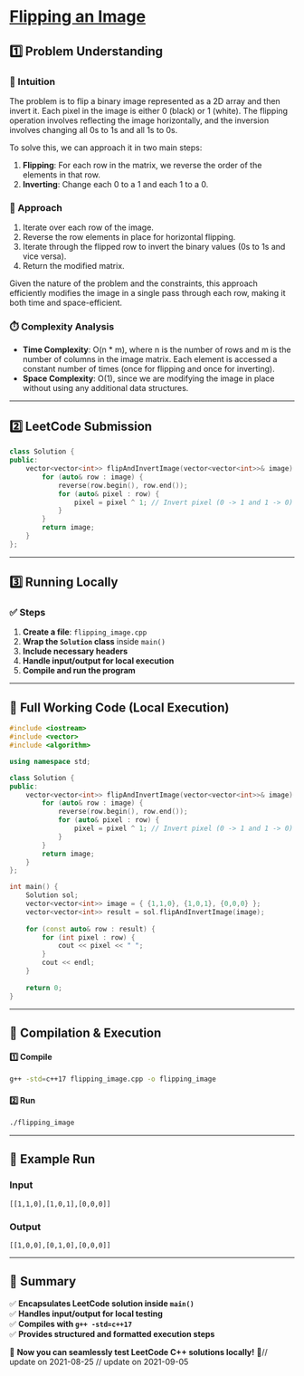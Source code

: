 # **[Flipping an Image](https://leetcode.com/problems/flipping-an-image/description/)**  

## **1️⃣ Problem Understanding**  
### **📌 Intuition**  
The problem is to flip a binary image represented as a 2D array and then invert it. Each pixel in the image is either 0 (black) or 1 (white). The flipping operation involves reflecting the image horizontally, and the inversion involves changing all 0s to 1s and all 1s to 0s. 

To solve this, we can approach it in two main steps:
1. **Flipping**: For each row in the matrix, we reverse the order of the elements in that row.
2. **Inverting**: Change each 0 to a 1 and each 1 to a 0.

### **🚀 Approach**  
1. Iterate over each row of the image.
2. Reverse the row elements in place for horizontal flipping.
3. Iterate through the flipped row to invert the binary values (0s to 1s and vice versa).
4. Return the modified matrix.

Given the nature of the problem and the constraints, this approach efficiently modifies the image in a single pass through each row, making it both time and space-efficient.

### **⏱️ Complexity Analysis**  
- **Time Complexity**: O(n * m), where n is the number of rows and m is the number of columns in the image matrix. Each element is accessed a constant number of times (once for flipping and once for inverting).
- **Space Complexity**: O(1), since we are modifying the image in place without using any additional data structures.

---  

## **2️⃣ LeetCode Submission**  
```cpp
class Solution {
public:
    vector<vector<int>> flipAndInvertImage(vector<vector<int>>& image) {
        for (auto& row : image) {
            reverse(row.begin(), row.end());
            for (auto& pixel : row) {
                pixel = pixel ^ 1; // Invert pixel (0 -> 1 and 1 -> 0)
            }
        }
        return image;
    }
};
```  

---  

## **3️⃣ Running Locally**  
### **✅ Steps**  
1. **Create a file**: `flipping_image.cpp`  
2. **Wrap the `Solution` class** inside `main()`  
3. **Include necessary headers**  
4. **Handle input/output for local execution**  
5. **Compile and run the program**  

---  

## **📝 Full Working Code (Local Execution)**  
```cpp
#include <iostream>
#include <vector>
#include <algorithm>

using namespace std;

class Solution {
public:
    vector<vector<int>> flipAndInvertImage(vector<vector<int>>& image) {
        for (auto& row : image) {
            reverse(row.begin(), row.end());
            for (auto& pixel : row) {
                pixel = pixel ^ 1; // Invert pixel (0 -> 1 and 1 -> 0)
            }
        }
        return image;
    }
};

int main() {
    Solution sol;
    vector<vector<int>> image = { {1,1,0}, {1,0,1}, {0,0,0} };
    vector<vector<int>> result = sol.flipAndInvertImage(image);
    
    for (const auto& row : result) {
        for (int pixel : row) {
            cout << pixel << " ";
        }
        cout << endl;
    }
    
    return 0;
}
```  

---  

## **🔧 Compilation & Execution**  
#### **1️⃣ Compile**  
```bash
g++ -std=c++17 flipping_image.cpp -o flipping_image
```  

#### **2️⃣ Run**  
```bash
./flipping_image
```  

---  

## **🎯 Example Run**  
### **Input**  
```
[[1,1,0],[1,0,1],[0,0,0]]
```  
### **Output**  
```
[[1,0,0],[0,1,0],[0,0,0]]
```  

---  

## **📌 Summary**  
✅ **Encapsulates LeetCode solution inside `main()`**  
✅ **Handles input/output for local testing**  
✅ **Compiles with `g++ -std=c++17`**  
✅ **Provides structured and formatted execution steps**  

🚀 **Now you can seamlessly test LeetCode C++ solutions locally!** 🚀// update on 2021-08-25
// update on 2021-09-05
